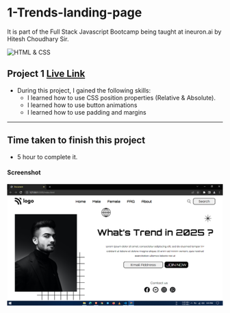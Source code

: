 # 1-Trends-landing-page
It is part of the Full Stack Javascript Bootcamp being taught at ineuron.ai by Hitesh Choudhary Sir.

![HTML & CSS](https://img.shields.io/badge/Project1-HTML%26CSS-brightgreen)


## Project 1 [Live Link]()

-   During this project, I gained the following skills:
    -   I learned how to use CSS position properties (Relative & Absolute).
    -  I learned how to use button animations
    - I learned how to use padding and margins

---

## Time taken to finish this project

-   5 hour to complete it.


#### Screenshot

![Webpage](./Screenshot/1.PNG)